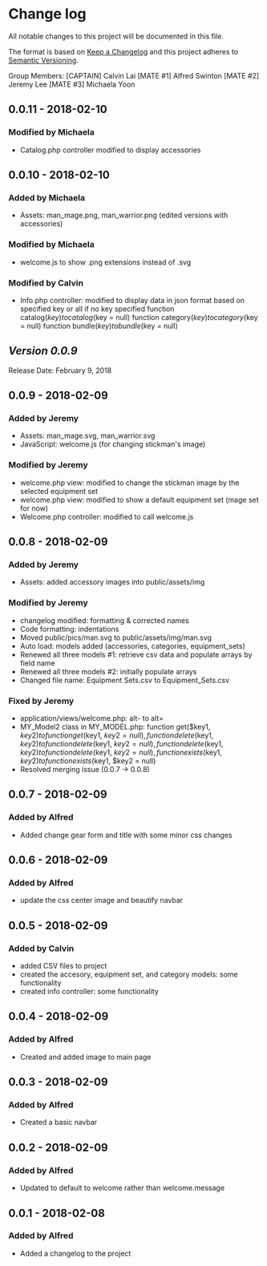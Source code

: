# Change log
All notable changes to this project will be documented in this file.

The format is based on [Keep a Changelog](http://keepachangelog.com/en/1.0.0/)
and this project adheres to [Semantic Versioning](http://semver.org/spec/v2.0.0.html).

Group Members:
[CAPTAIN] Calvin Lai
[MATE #1] Alfred Swinton
[MATE #2] Jeremy Lee
[MATE #3] Michaela Yoon

## 0.0.11 - 2018-02-10

### Modified by Michaela
- Catalog.php controller modified to display accessories

## 0.0.10 - 2018-02-10

### Added by Michaela
- Assets: man_mage.png, man_warrior.png (edited versions with accessories)

### Modified by Michaela
- welcome.js to show .png extensions instead of .svg

### Modified by Calvin
- Info.php controller: modified to display data in json format based on specified key or all if no key specified
  function catalog($key) to catalog($key = null)
  function category($key) to category($key = null)
  function bundle($key) to bundle($key = null)

## *Version 0.0.9*

Release Date: February 9, 2018

## 0.0.9 - 2018-02-09
### Added by Jeremy
- Assets: man_mage.svg, man_warrior.svg
- JavaScript: welcome.js (for changing stickman's image)

### Modified by Jeremy
- welcome.php view: modified to change the stickman image by the selected equipment set
- welcome.php view: modified to show a default equipment set (mage set for now)
- Welcome.php controller: modified to call welcome.js

## 0.0.8 - 2018-02-09
### Added by Jeremy
- Assets: added accessory images into public/assets/img

### Modified by Jeremy
- changelog modified: formatting & corrected names
- Code formatting: indentations
- Moved public/pics/man.svg to public/assets/img/man.svg
- Auto load: models added (accessories, categories, equipment_sets)
- Renewed all three models #1: retrieve csv data and populate arrays by field name
- Renewed all three models #2: initially populate arrays
- Changed file name: Equipment Sets.csv to Equipment_Sets.csv

### Fixed by Jeremy
- application/views/welcome.php: alt- to alt=
- MY_Model2 class in MY_MODEL.php:
  function get($key1, $key2) to function get($key1, $key2 = null),
  function delete($key1, $key2) to function delete($key1, $key2 = null),
  function delete($key1, $key2) to function delete($key1, $key2 = null),
  function exists($key1, $key2) to function exists($key1, $key2 = null)
- Resolved merging issue (0.0.7 -> 0.0.8)

## 0.0.7 - 2018-02-09
### Added by Alfred
- Added change gear form and title with some minor css changes

## 0.0.6 - 2018-02-09
### Added by Alfred
- update the css center image and beautify navbar

## 0.0.5 - 2018-02-09
### Added by Calvin
- added CSV files to project
- created the accesory, equipment set, and category models: some functionality
- created info controller: some functionality
  
## 0.0.4 - 2018-02-09
### Added by Alfred
- Created and added image to main page

## 0.0.3 - 2018-02-09
### Added by Alfred
- Created a basic navbar 

## 0.0.2 - 2018-02-09
### Added by Alfred
- Updated to default to welcome rather than welcome.message

## 0.0.1 - 2018-02-08
### Added by Alfred
- Added a changelog to the project




